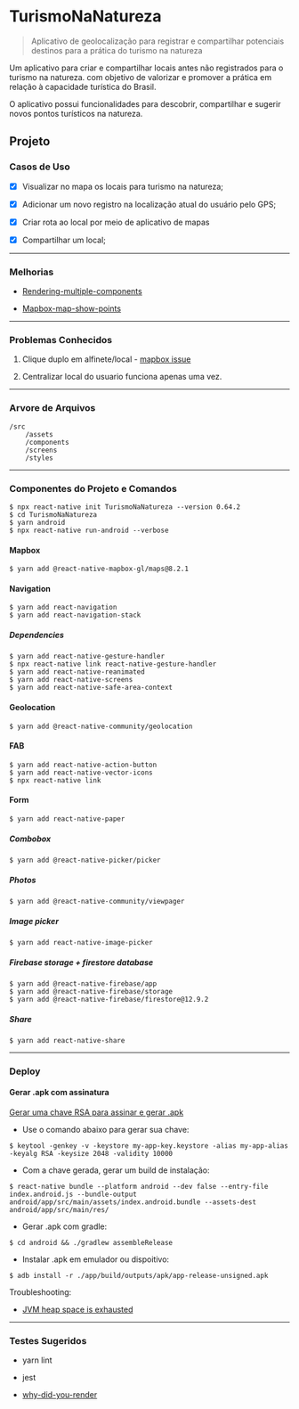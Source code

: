 # TurismoNaNatureza

> Aplicativo de geolocalização para registrar e compartilhar potenciais destinos para a prática do turismo na natureza

Um aplicativo para criar e compartilhar locais antes não registrados para o turismo na natureza.
com objetivo de valorizar e promover a prática em relação à capacidade turística do Brasil.

O aplicativo possui funcionalidades para descobrir, compartilhar e sugerir novos pontos turísticos na natureza.

## Projeto

### Casos de Uso

- [X] Visualizar no mapa os locais para turismo na natureza;

- [X] Adicionar um novo registro na localização atual do usuário pelo GPS;

- [X] Criar rota ao local por meio de aplicativo de mapas

- [X] Compartilhar um local;

---

### Melhorias

- [Rendering-multiple-components](https://codelikethis.com/lessons/react/rendering-multiple-components)

- [Mapbox-map-show-points](https://blog.kevinchisholm.com/react-native/mapbox-map-show-points/)

---

### Problemas Conhecidos

1. Clique duplo em alfinete/local - [mapbox issue](https://github.com/nitaliano/react-native-mapbox-gl/issues/937)

2. Centralizar local do usuario funciona apenas uma vez.

---

### Arvore de Arquivos

```
/src
    /assets
    /components
    /screens
    /styles
```

---

### Componentes do Projeto e Comandos

```
$ npx react-native init TurismoNaNatureza --version 0.64.2
$ cd TurismoNaNatureza
$ yarn android
$ npx react-native run-android --verbose
```

#### Mapbox
`$ yarn add @react-native-mapbox-gl/maps@8.2.1`

#### Navigation
```
$ yarn add react-navigation
$ yarn add react-navigation-stack
```

##### Dependencies
```
$ yarn add react-native-gesture-handler
$ npx react-native link react-native-gesture-handler
$ yarn add react-native-reanimated
$ yarn add react-native-screens
$ yarn add react-native-safe-area-context
```

#### Geolocation

`$ yarn add @react-native-community/geolocation`

#### FAB

```
$ yarn add react-native-action-button
$ yarn add react-native-vector-icons
$ npx react-native link
```

#### Form

`$ yarn add react-native-paper`

##### Combobox
`$ yarn add @react-native-picker/picker`

##### Photos
`$ yarn add @react-native-community/viewpager`

##### Image picker
`$ yarn add react-native-image-picker`

##### Firebase storage + firestore database
```
$ yarn add @react-native-firebase/app
$ yarn add @react-native-firebase/storage
$ yarn add @react-native-firebase/firestore@12.9.2
```

##### Share
`$ yarn add react-native-share`

---

### Deploy

#### Gerar .apk com assinatura

[Gerar uma chave RSA para assinar e gerar .apk](https://stackoverflow.com/questions/35935060/how-can-i-generate-an-apk-that-can-run-without-server-with-react-native)
- Use o comando abaixo para gerar sua chave:

```
$ keytool -genkey -v -keystore my-app-key.keystore -alias my-app-alias -keyalg RSA -keysize 2048 -validity 10000
```

- Com a chave gerada, gerar um build de instalação:
```
$ react-native bundle --platform android --dev false --entry-file index.android.js --bundle-output android/app/src/main/assets/index.android.bundle --assets-dest android/app/src/main/res/
```

- Gerar .apk com gradle:
```
$ cd android && ./gradlew assembleRelease
```

- Instalar .apk em emulador ou dispoitivo:
```
$ adb install -r ./app/build/outputs/apk/app-release-unsigned.apk
```

Troubleshooting:
- [JVM heap space is exhausted](https://stackoverflow.com/questions/56075455/expiring-daemon-because-jvm-heap-space-is-exhausted)

---

### Testes Sugeridos

- yarn lint

- jest

- [why-did-you-render](https://github.com/welldone-software/why-did-you-render)

